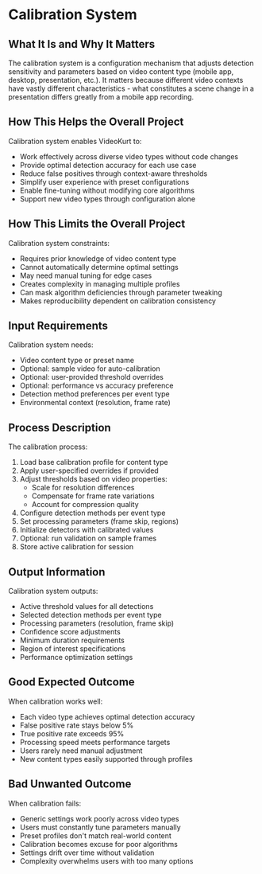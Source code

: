 # Calibration System

## What It Is and Why It Matters
The calibration system is a configuration mechanism that adjusts detection sensitivity and parameters based on video content type (mobile app, desktop, presentation, etc.). It matters because different video contexts have vastly different characteristics - what constitutes a scene change in a presentation differs greatly from a mobile app recording.

## How This Helps the Overall Project
Calibration system enables VideoKurt to:
- Work effectively across diverse video types without code changes
- Provide optimal detection accuracy for each use case
- Reduce false positives through context-aware thresholds
- Simplify user experience with preset configurations
- Enable fine-tuning without modifying core algorithms
- Support new video types through configuration alone

## How This Limits the Overall Project
Calibration system constraints:
- Requires prior knowledge of video content type
- Cannot automatically determine optimal settings
- May need manual tuning for edge cases
- Creates complexity in managing multiple profiles
- Can mask algorithm deficiencies through parameter tweaking
- Makes reproducibility dependent on calibration consistency

## Input Requirements
Calibration system needs:
- Video content type or preset name
- Optional: sample video for auto-calibration
- Optional: user-provided threshold overrides
- Optional: performance vs accuracy preference
- Detection method preferences per event type
- Environmental context (resolution, frame rate)

## Process Description
The calibration process:
1. Load base calibration profile for content type
2. Apply user-specified overrides if provided
3. Adjust thresholds based on video properties:
   - Scale for resolution differences
   - Compensate for frame rate variations
   - Account for compression quality
4. Configure detection methods per event type
5. Set processing parameters (frame skip, regions)
6. Initialize detectors with calibrated values
7. Optional: run validation on sample frames
8. Store active calibration for session

## Output Information
Calibration system outputs:
- Active threshold values for all detections
- Selected detection methods per event type
- Processing parameters (resolution, frame skip)
- Confidence score adjustments
- Minimum duration requirements
- Region of interest specifications
- Performance optimization settings

## Good Expected Outcome
When calibration works well:
- Each video type achieves optimal detection accuracy
- False positive rate stays below 5%
- True positive rate exceeds 95%
- Processing speed meets performance targets
- Users rarely need manual adjustment
- New content types easily supported through profiles

## Bad Unwanted Outcome
When calibration fails:
- Generic settings work poorly across video types
- Users must constantly tune parameters manually
- Preset profiles don't match real-world content
- Calibration becomes excuse for poor algorithms
- Settings drift over time without validation
- Complexity overwhelms users with too many options